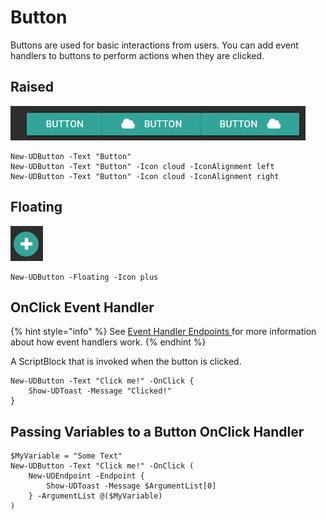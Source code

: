 # Button

Buttons are used for basic interactions from users. You can add event handlers to buttons to perform actions when they are clicked.

## Raised

![](../../.gitbook/assets/raised-button.png)

```text
New-UDButton -Text "Button" 
New-UDButton -Text "Button" -Icon cloud -IconAlignment left
New-UDButton -Text "Button" -Icon cloud -IconAlignment right
```

## Floating

![](../../.gitbook/assets/floating-button.png)

```text
New-UDButton -Floating -Icon plus
```

## OnClick Event Handler

{% hint style="info" %}
See [Event Handler Endpoints ](https://docs.universaldashboard.io/endpoints/event-handler-endpoints)for more information about how event handlers work.
{% endhint %}

A ScriptBlock that is invoked when the button is clicked.

```text
New-UDButton -Text "Click me!" -OnClick {
    Show-UDToast -Message "Clicked!"
}
```

## Passing Variables to a Button OnClick Handler

```text
$MyVariable = "Some Text"
New-UDButton -Text "Click me!" -OnClick (
    New-UDEndpoint -Endpoint {
        Show-UDToast -Message $ArgumentList[0]
    } -ArgumentList @($MyVariable)
)
```

